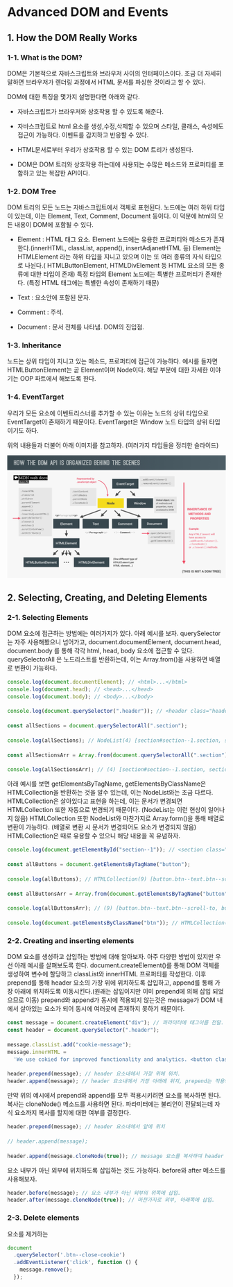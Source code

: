 # Advanced DOM and Events

## 1. How the DOM Really Works

### 1-1. What is the DOM?

DOM은 기본적으로 자바스크립트와 브라우저 사이의 인터페이스이다. 조금 더 자세히 말하면 브라우저가 렌더링 과정에서 HTML 문서를 파싱한 것이라고 할 수 있다.

DOM에 대한 특징을 몇가지 설명한다면 아래와 같다.

- 자바스크립트가 브라우저와 상호작용 할 수 있도록 해준다.

- 자바스크립트로 html 요소를 생성,수정,삭제할 수 있으며 스타일, 클래스, 속성에도 접근이 가능하다. 이벤트를 감지하고 반응할 수 있다.

- HTML문서로부터 우리가 상호작용 할 수 있는 DOM 트리가 생성된다.

- DOM은 DOM 트리와 상호작용 하는데에 사용되는 수많은 메소드와 프로퍼티를 포함하고 있는 복잡한 API이다.

### 1-2. DOM Tree

DOM 트리의 모든 노드는 자바스크립트에서 객체로 표현된다. 노드에는 여러 하위 타입이 있는데, 이는 Element, Text, Comment, Document 등이다. 이 덕분에 html의 모든 내용이 DOM에 포함될 수 있다.

- Element : HTML 태그 요소. Element 노드에는 유용한 프로퍼티와 메소드가 존재한다.(innerHTML, classList, append(), insertAdjanetHTML 등) Element는 HTMLElement 라는 하위 타입을 지니고 있으며 이는 또 여러 종류의 자식 타입으로 나뉜다.( HTMLButtonElement, HTMLDivElement 등 HTML 요소의 모든 종류에 대한 타입이 존재) 특정 타입의 Element 노드에는 특별한 프로퍼티가 존재한다. (특정 HTML 태그에는 특별한 속성이 존재하기 때문)

- Text : 요소안에 포함된 문자.

- Comment : 주석.

- Document : 문서 전체를 나타냄. DOM의 진입점.

### 1-3. Inheritance

노드는 상위 타입이 지니고 있는 메소드, 프로퍼티에 접근이 가능하다. 예시를 들자면 HTMLButtonElement는 곧 Element이며 Node이다. 해당 부분에 대한 자세한 이야기는 OOP 파트에서 해보도록 한다.

### 1-4. EventTarget

우리가 모든 요소에 이벤트리스너를 추가할 수 있는 이유는 노드의 상위 타입으로 EventTarget이 존재하기 때문이다. EventTarget은 Window 노드 타입의 상위 타입이기도 하다.

위의 내용들과 더불어 아래 이미지를 참고하자. (여러가지 타입들을 정리한 슬라이드)

![](./common/images/node_types.jpg)

## 2. Selecting, Creating, and Deleting Elements

### 2-1. Selecting Elements

DOM 요소에 접근하는 방법에는 여러가지가 있다. 아래 예시를 보자. querySelector는 자주 사용해봤으니 넘어가고, document.documentElement, document.head, document.body 를 통해 각각 html, head, body 요소에 접근할 수 있다. querySelectorAll 은 노드리스트를 반환하는데, 이는 Array.from()을 사용하면 배열로 변환이 가능하다.

```js
console.log(document.documentElement); // <html>...</html>
console.log(document.head); // <head>...</head>
console.log(document.body); // <body>...</body>

console.log(document.querySelector(".header")); // <header class="header"></header>

const allSections = document.querySelectorAll(".section");

console.log(allSections); // NodeList(4) [section#section--1.section, section#section--2.section, section#section--3.section, section.section.section--sign-up]

const allSectionsArr = Array.from(document.querySelectorAll(".section"));

console.log(allSectionsArr); // (4) [section#section--1.section, section#section--2.section, section#section--3.section, section.section.section--sign-up]
```

아래 예시를 보면 getElementsByTagName, getElementsByClassName은 HTMLCollection을 반환하는 것을 알수 있는데, 이는 NodeList와는 조금 다르다. HTMLCollection은 살아있다고 표현을 하는데, 이는 문서가 변경되면 HTMLCollection 또한 자동으로 변경되기 때문이다. (NodeList는 이런 현상이 일어나지 않음) HTMLCollection 또한 NodeList와 마찬가지로 Array.form()을 통해 배열로 변환이 가능하다. (배열로 변환 시 문서가 변경되어도 요소가 변경되지 않음) HTMLCollection은 때로 유용할 수 있으니 해당 내용을 꼭 유념하자.

```js
console.log(document.getElementById("section--1")); // <section class="section" id="section--1">...</section>

const allButtons = document.getElementsByTagName("button");

console.log(allButtons); // HTMLCollection(9) [button.btn--text.btn--scroll-to, button.btn.operations__tab.operations__tab--1.operations__tab--active, button.btn.operations__tab.operations__tab--2, button.btn.operations__tab.operations__tab--3, button.slider__btn.slider__btn--left, button.slider__btn.slider__btn--right, button.btn.btn--show-modal, button.btn--close-modal, button.btn]

const allButtonsArr = Array.from(document.getElementsByTagName("button"));

console.log(allButtonsArr); // (9) [button.btn--text.btn--scroll-to, button.btn.operations__tab.operations__tab--1.operations__tab--active, button.btn.operations__tab.operations__tab--2, button.btn.operations__tab.operations__tab--3, button.slider__btn.slider__btn--left, button.slider__btn.slider__btn--right, button.btn.btn--show-modal, button.btn--close-modal, button.btn]

console.log(document.getElementsByClassName("btn")); // HTMLCollection(5) [button.btn.operations__tab.operations__tab--1.operations__tab--active, button.btn.operations__tab.operations__tab--2, button.btn.operations__tab.operations__tab--3, button.btn.btn--show-modal, button.btn]
```

### 2-2. Creating and inserting elements

DOM 요소를 생성하고 삽입하는 방법에 대해 알아보자. 아주 다양한 방법이 있지만 우선 아래 예시를 살펴보도록 한다. document.createElement()를 통해 DOM 객체를 생성하여 변수에 할당하고 classList와 innerHTML 프로퍼티를 작성한다. 이후 prepend를 통해 header 요소의 가장 위에 위치하도록 삽입하고, append를 통해 가장 아래에 위치하도록 이동시킨다.(원래는 삽입이지만 이미 prepend에 의해 삽입 되었으므로 이동) prepend와 append가 동시에 적용되지 않는것은 message가 DOM 내에서 살아있는 요소가 되어 동시에 여러곳에 존재하지 못하기 때문이다.

```js
const message = document.createElement("div"); // 파라미터에 태그이름 전달.
const header = document.querySelector(".header");

message.classList.add("cookie-message");
message.innerHTML =
  'We use cokied for improved functionality and analytics. <button class="btn btn--close-cookie">Got it!</button>';

header.prepend(message); // header 요소내에서 가장 위에 위치.
header.append(message); // header 요소내에서 가장 아래에 위치, prepend는 적용되지 않음.
```

만약 위의 예시에서 prepend와 append를 모두 적용시키려면 요소를 복사하면 된다. 복사는 cloneNode() 메소드를 사용하면 된다. 파라미터에는 불리언이 전달되는데 자식 요소까지 복사를 할지에 대한 여부를 결정한다.

```js
header.prepend(message); // header 요소내에서 앞에 위치

// header.append(message);

header.append(message.cloneNode(true)); // message 요소를 복사하여 header 요소내에서 뒤에 위치.
```

요소 내부가 아닌 외부에 위치하도록 삽입하는 것도 가능하다.
before와 after 메소드를 사용해보자.

```js
header.before(message); // 요소 내부가 아닌 외부의 위쪽에 삽입.
header.after(message.cloneNode(true)); // 마찬가지로 외부, 아래쪽에 삽입.
```

### 2-3. Delete elements

요소를 제거하는 

```js
document
  .querySelector('.btn--close-cookie')
  .addEventListener('click', function () {
    message.remove();
  });
```